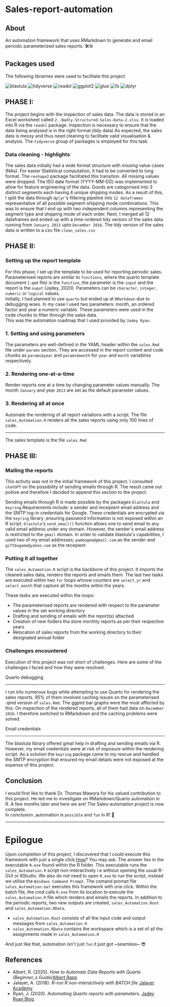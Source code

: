 # Sales-report-automation
## About
An automation framework that uses RMarkdown to generate and email periodic parameterized sales reports. 🛠⚙    

## Packages used
The following librarires were used to facilitate this project

![blastula](blastula.png)
![tidyverse](tidyverse.png)
![readxl](readxl.png)
![ggplot2](ggplot2.png)
![glue](glue.png)
![fs](fs.png)
![dplyr](dplyr.png)



## PHASE I:
The project begins with the inspection of sales data. The data is stored in an Excel worksheet called `2.-Badly-Structured-Sales-Data-2.xlsx`. 
It is loaded into R via the `readxl` package.
Inspection is necessary to ensure that the data being analysed is in the right format.(tidy data) 
As expected, the sales data is messy and thus need cleaning to facilitate valid visualisation & analysis.
The `tidyverse` group of packages is employed for this task.  

### Data cleaning - highlights
The sales data initially had a wide format structure with missing value cases (NAs). 
For easier Statistical computation, it had to be converted to long format. The `reshape2` package facilitated this transition. All missing values were dropped.
The ISO date format (YYYY-MM-DD) was implemented to allow for feature engineering of the data.
Goods are categorised into 3 distinct segments each having 4 unique shipping modes. 
As a result of this, I split the data through `dplyr`'s filtering pipeline into `12 dataframes` representative of all possible segment-shipping mode combinations.
This was to ensure that I end up with two independent columns representing the segment type and shipping mode of each order.
Next, I merged all 12 dataframes and ended up with a time-ordered tidy version of the sales data running from `January 2013` upto `December 2016`. 
The tidy version of the sales data is written to a csv file `clean_sales.csv`


## PHASE II:
### Setting up the report template
For this phase, I set up the template to be used for reporting periodic sales. Parameterised reports are similar to `functions`, where the quarto template document (`.qmd` file)
is the `function`, the parameter is the `input` and the report is the `ouput` (Jadey, 2020). 
Parameters can be `character`, `integer`, `numeric` or `logical` values.  
Initially, I had planned to use `quarto` but ended up at `RMarkdown` due to debugging woes.
In my case I used two parameters: month, an ordered factor and year a numeric variable. These parameters were used in the code chunks to filter through the sales data.     
This was the automation roadmap that I used provided by `Jadey Ryan`.

### 1. Setting and using parameters
The parameters are well-defined in the YAML header within the `sales.Rmd` file under `params` section. 
They are accessed in the report content and code chunks as `params$year` and `params$month` for `year` and `month` variablres respectively.

### 2. Rendering one-at-a-time
Render reports one at a time by changing parameter values manually. The month `January` and year `2013` are set as the default parameter values.

### 3. Rendering all at once
Automate the rendering of all report variations with a script. The file `sales_Automation.R` renders all the sales reports using only 100 lines of code.

****

The sales template is the file `sales.Rmd`  

## PHASE III:
### Mailing the reports
This activity was not in the initial framework of this project. I consulted `chatGPT` on the possibility of sending emails through R. 
The result came out poitive and therefore I decided to append this section to the project.

Sending emails through R is made possible by the packages `blastula` and `keyring`.Requirements include: a sender and receipient email address and the SMTP log-in credentials for Google.
These credentials are encrypted via the `keyring` library ,ensuring password information is not exposed within an R script.
`blastula`'s `send_email()` function allows one to send email to any valid email address under any domain. However, the sender's email address is restricted to the `gmail` domain.
In order to validate blastula's capabilities, I used two of my email addresses; `pambagee@gmail.com` as the sender and `giftbugame@yahoo.com` as the recepient 

### Putting it all together
The `sales_Automation.R` script is the backbone of this project. It imports the cleaned sales data, renders the reports and emails them. 
The last two tasks are executed within two `for` loops whosw counters are `select_yr` and `select_month` that capture all the months within the years.  

These tasks are executed within the loops:

- The parameterised reports are rendered with respect to the parameter values in the set working directory
- Drafting and sending of emails with the report(s) attached
- Creation of new folders tha store monthly reports as per their respective years
- Relocation of sales reports from the working directory to their designated annual folder 
      
### Challenges encountered
Execution of this project was not short of challenges. Here are some of the challenges I faced and how they were resolved.

Quarto debugging
*****
I run into numerous bugs while attempting to use Quarto for rendering the sales reports. 95% of them involved caching issues on the parameterised .qmd version of `sales.Rmd`. 
The ggplot bar graphs were the most affected by this. On inspection of the rendered reports, all of them had data on `December 2016`. I therefore switched to RMarkdown and the caching problems were solved.
 
Email credentials
*****
The blastula library offered great help in drafting and sending emails via R. However, my email credentials were at risk of exposure within the rendering script. 
As a solution the `keyring` package came to my rescue and handled the SMTP encryption that ensured my email details were not exposed at the expense of this project.      


## Conclusion
I would first like to thank Dr. Thomas Mawora for his valued contribution to this project. He led me to investigate on RMarkdown/Quarto automation in R.
A few months later and here we are! The Sales-automation project is now complete.   
In conclusion ,automation is `possible` and `fun` in R! 🚀

****

# Epilogue
Upon completion of this project, I discovered that I could execute this framework with just a single click.[How](https://youtu.be/Guw2XgGvl44?si=yzbaTVSL0oEG3lFx)? You may ask. 
The answer lies in the executable `R.exe` found within the R folder. This executable runs the `sales_Automation.R` script non-interactively i.e without opening the usual R-GUI or RStudio.
We also do not need to open `R.exe` to run the script, instead we utilise the `Windows Command Prompt`. The comand prompt file `sales_Automation.bat` executes this framework with one click. Within the batch file, the cmd calls `R.exe` from its location to execute the `sales_Automation.R` file which renders and emails the reports. 
In addition to the periodic reports, two new outputs are created, `sales_Automation.Rout` and `sales_Automation.RData`. 
- `sales_Automation.Rout` consists of all the input code and output messages from `sales_Automation.R`
- `sales_Automation.RData` contains the workspace which is a set of all the assignments made in `sales_Automation.R`

And just like that, automation isn't just `fun` it just got ~seamless~ 😎 

## References
- Albert, R. (2025). *How to Automate Data Reports with Quarto (Beginner_s Guide)*[Albert Rapp](https://youtu.be/KCpuUF4vi5g?si=24o4-efKP7JYr2eA)
- Jalayer, A. (2018). *R-run R non-interactively with BATCH file* [Jalayer Academy](https://youtu.be/Guw2XgGvl44?si=yzbaTVSL0oEG3lFx)
- Ryan, J. (2020). *Automating Quarto reports with parameters*. [Jadey Ryan Blog](https://posit.co/blog/parameterized-quarto/).
